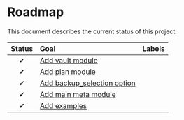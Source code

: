 # Roadmap

This document describes the current status of this project.


| Status | Goal | Labels | 
| :---: | :--- | --- | 
| ✔ | [Add vault module]() ||
| ✔ | [Add plan module]() ||
| ✔ | [Add backup_selection option]() ||
| ✔ | [Add main meta module]() ||
| ✔ | [Add examples]() ||